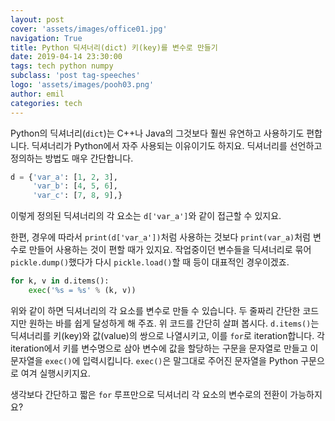 ```yaml
---
layout: post
cover: 'assets/images/office01.jpg'
navigation: True
title: Python 딕셔너리(dict) 키(key)를 변수로 만들기
date: 2019-04-14 23:30:00
tags: tech python numpy
subclass: 'post tag-speeches'
logo: 'assets/images/pooh03.png'
author: emil
categories: tech
---
```


Python의 딕셔너리(`dict`)는 C++나 Java의 그것보다 훨씬 유연하고 사용하기도 편합니다. 딕셔너리가 Python에서 자주 사용되는 이유이기도 하지요. 딕셔너리를 선언하고 정의하는 방법도 매우 간단합니다.

```python
d = {'var_a': [1, 2, 3],
     'var_b': [4, 5, 6],
     'var_c': [7, 8, 9],}
```

이렇게 정의된 딕셔너리의 각 요소는 `d['var_a']`와 같이 접근할 수 있지요.

한편, 경우에 따라서 `print(d['var_a'])`처럼 사용하는 것보다 `print(var_a)`처럼 변수로 만들어 사용하는 것이 편할 때가 있지요. 작업중이던 변수들을 딕셔너리로 묶어 `pickle.dump()`했다가 다시 `pickle.load()`할 때 등이 대표적인 경우이겠죠.

```python
for k, v in d.items():
    exec('%s = %s' % (k, v))
```

위와 같이 하면 딕셔너리의 각 요소를 변수로 만들 수 있습니다. 두 줄짜리 간단한 코드지만 원하는 바를 쉽게 달성하게 해 주죠. 위 코드를 간단히 살펴 봅시다. `d.items()`는 딕셔너리를 키(key)와 값(value)의 쌍으로 나열시키고, 이를 `for`로 iteration합니다. 각 iteration에서 키를 변수명으로 삼아 변수에 값을 할당하는 구문을 문자열로 만들고 이 문자열을 `exec()`에 입력시킵니다. `exec()`은 말그대로 주어진 문자열을 Python 구문으로 여겨 실행시키지요.

생각보다 간단하고 짧은 `for` 루프만으로 딕셔너리 각 요소의 변수로의 전환이 가능하지요?